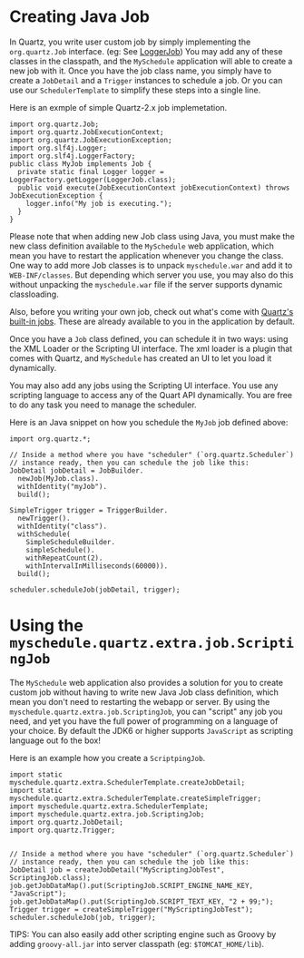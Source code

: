 # Creating Java Job #
In Quartz, you write user custom job by simply implementing the `org.quartz.Job` interface. (eg: See [LoggerJob](http://code.google.com/p/myschedule/source/browse/myschedule-quartz-extra/src/main/java/myschedule/quartz/extra/job/LoggerJob.java)) You may add any of these classes in the classpath, and the `MySchedule` application will able to create a new job with it. Once you have the job class name, you simply have to create a `JobDetail` and a `Trigger` instances to schedule a job. Or you can use our `SchedulerTemplate` to simplify these steps into a single line.

Here is an exmple of simple Quartz-2.x job implemetation.
```
import org.quartz.Job;
import org.quartz.JobExecutionContext;
import org.quartz.JobExecutionException;
import org.slf4j.Logger;
import org.slf4j.LoggerFactory;
public class MyJob implements Job {
  private static final Logger logger = LoggerFactory.getLogger(LoggerJob.class);
  public void execute(JobExecutionContext jobExecutionContext) throws JobExecutionException {
    logger.info("My job is executing.");
  }
}
```

Please note that when adding new Job class using Java, you must make the new class definition available to the `MySchedule` web application, which mean you have to restart the application whenever you change the class. One way to add more Job classes is to unpack `myschedule.war` and add it to `WEB-INF/classes`. But depending which server you use, you may also do this without unpacking the `myschedule.war` file if the server supports dynamic classloading.

Also, before you writing your own job, check out what's come with [Quartz's built-in jobs](http://quartz-scheduler.org/api/2.1.0/org/quartz/jobs/package-summary.html). These are already available to you in the application by default.

Once you have a `Job` class defined, you can schedule it in two ways: using the XML Loader or the Scripting UI interface. The xml loader is a plugin that comes with Quartz, and `MySchedule` has created an UI to let you load it dynamically.

You may also add any jobs using the Scripting UI interface. You use any scripting language to access any of the Quart API dynamically. You are free to do any task you need to manage the scheduler.

Here is an Java snippet on how you schedule the `MyJob` job defined above:
```
import org.quartz.*;

// Inside a method where you have "scheduler" (`org.quartz.Scheduler`) 
// instance ready, then you can schedule the job like this:
JobDetail jobDetail = JobBuilder.
  newJob(MyJob.class).
  withIdentity("myJob").
  build();

SimpleTrigger trigger = TriggerBuilder.
  newTrigger().
  withIdentity("class").
  withSchedule(
    SimpleScheduleBuilder.
    simpleSchedule().
    withRepeatCount(2).
    withIntervalInMilliseconds(60000)).
  build();

scheduler.scheduleJob(jobDetail, trigger);
```

# Using the `myschedule.quartz.extra.job.ScriptingJob` #

The `MySchedule` web application also provides a solution for you to create custom job without having to write new Java Job class definition, which mean you don't need to restarting the webapp or server. By using the `myschedule.quartz.extra.job.ScriptingJob`, you can "script" any job you need, and yet you have the full power of programming on a language of your choice. By default the JDK6 or higher supports `JavaScript` as scripting language out fo the box!

Here is an example how you create a `ScriptpingJob`.
```
import static myschedule.quartz.extra.SchedulerTemplate.createJobDetail;
import static myschedule.quartz.extra.SchedulerTemplate.createSimpleTrigger;
import myschedule.quartz.extra.SchedulerTemplate;
import myschedule.quartz.extra.job.ScriptingJob;
import org.quartz.JobDetail;
import org.quartz.Trigger;


// Inside a method where you have "scheduler" (`org.quartz.Scheduler`) 
// instance ready, then you can schedule the job like this:
JobDetail job = createJobDetail("MyScriptingJobTest", ScriptingJob.class);
job.getJobDataMap().put(ScriptingJob.SCRIPT_ENGINE_NAME_KEY, "JavaScript");
job.getJobDataMap().put(ScriptingJob.SCRIPT_TEXT_KEY, "2 + 99;");
Trigger trigger = createSimpleTrigger("MyScriptingJobTest");
scheduler.scheduleJob(job, trigger);
```

TIPS: You can also easily add other scripting engine such as Groovy by adding `groovy-all.jar` into server classpath (eg: `$TOMCAT_HOME/lib`).
